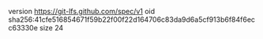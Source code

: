 version https://git-lfs.github.com/spec/v1
oid sha256:41cfe516854671f59b22f00f22d164706c83da9d6a5cf913b6f84f6ecc63330e
size 24
